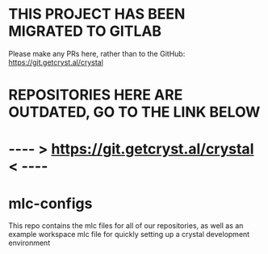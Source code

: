 # **THIS PROJECT HAS BEEN MIGRATED TO GITLAB**
Please make any PRs here, rather than to the GitHub: https://git.getcryst.al/crystal

# REPOSITORIES HERE ARE **OUTDATED**, GO TO THE LINK  BELOW
# ---- > https://git.getcryst.al/crystal < ----

# mlc-configs
This repo contains the mlc files for all of our repositories, as well as an example workspace mlc file for quickly setting up a crystal development environment
